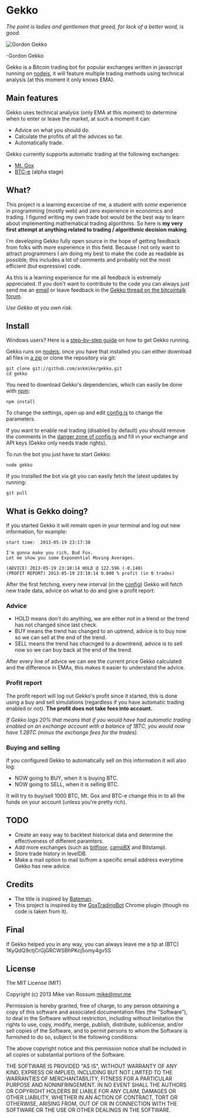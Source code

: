 # Gekko

*The point is ladies and gentlemen that greed, for lack of a better word, is good.*

![Gordon Gekko](http://mikevanrossum.nl/static/gekko.jpg)

-Gordon Gekko

Gekko is a Bitcoin trading bot for popular exchanges written in javascript running on [nodejs](http://nodejs.org), it will feature multiple trading methods using technical analysis (at this moment it only knows EMA).

## Main features

Gekko uses technical analysis (only EMA at this moment) to determine when to enter or leave the market, at such a moment it can:

* Advice on what you should do.
* Calculate the profits of all the advices so far.
* Automatically trade.

Gekko currently supports automatic trading at the following exchanges:
* [Mt. Gox](https://mtgox.com/)
* [BTC-e](https://btc-e.com/) (alpha stage)

## What?

This project is a learning excercise of me, a student with *some* experience in programming (mostly web) and zero experience in economics and trading. I figured writing my own trade bot would be the best way to learn about implementing mathematical trading algorithms. So here is **my very first attempt at anything related to trading / algorithmic decision making**.

I'm developing Gekko fully open source in the hope of getting feedback from folks with more experience in this field. Because I not only want to attract programmers I am doing my best to make the code as readable as possible, this includes a lot of comments and probably not the most efficient (but expressive) code.

As this is a learning experience for me all feedback is extremely appreciated. If you don't want to contribute to the code you can always just send me an [email](mailto:mike@mvr.me) or leave feedback in the [Gekko thread on the bitcointalk forum](https://bitcointalk.org/index.php?topic=209149.0).

*Use Gekko at you own risk.*

## Install

Windows users? Here is a [step-by-step guide](https://github.com/askmike/gekko/blob/master/docs/installing_gekko_on_windows.md) on how to get Gekko running.

Gekko runs on [nodejs](http://nodejs.org/), once you have that installed you can either download all files in [a zip](https://github.com/askmike/gekko/archive/master.zip) or clone the repository via git:

    git clone git://github.com/askmike/gekko.git
    cd gekko

You need to download Gekko's dependencies, which can easily be done with [npm](http://npmjs.org):

    npm install

To change the settings, open up and edit [config.js](https://github.com/askmike/gekko/blob/master/config.js) to change the parameters.

If you want to enable real trading (disabled by default) you should remove the comments in the [danger zone of config.js](https://github.com/askmike/gekko/blob/master/config.js#L33-L55) and fill in your exchange and API keys (Gekko only needs trade rights).

To run the bot you just have to start Gekko:

    node gekko

If you installed the bot via git you can easily fetch the latest updates by running:

    git pull

## What is Gekko doing?

If you started Gekko it will remain open in your terminal and log out new information, for example:

    start time:  2013-05-19 23:17:38

    I'm gonna make you rich, Bud Fox.
    Let me show you some Exponential Moving Averages.

    (ADVICE) 2013-05-19 23:18:14 HOLD @ 122.596 (-0.140)
    (PROFIT REPORT) 2013-05-19 23:18:14 0.000 % profit (in 0 trades)

After the first fetching, every new interval (in the [config](https://github.com/askmike/gekko/blob/master/config.js#L17)) Gekko will fetch new trade data, advice on what to do and give a profit report:

### Advice

* HOLD means don't do anything, we are either not in a trend or the trend has not changed since last check.
* BUY means the trend has changed to an uptrend, advice is to buy now so we can sell at the end of the trend.
* SELL means the trend has chacnged to a downtrend, advice is to sell now so we can buy back at the end of the trend.

After every line of advice we can see the current price Gekko calculated and the difference in EMAs, this makes it easier to understand the advice.

### Profit report

The profit report will log out Gekko's profit since it started, this is done using a buy and sell simulations (regardless if you have automatic trading enabled or not). **The profit does not take fees into account.**

*If Gekko logs 20% that means that if you would have had automatic trading enabled on an exchange account with a balance of 1BTC, you would now have 1.2BTC (minus the exchange fees for the trades).*

### Buying and selling

If you configured Gekko to automatically sell on this information it will also log:

* NOW going to BUY, when it is buying BTC.
* NOW going to SELL, when it is selling BTC.

It will try to buy/sell 1000 BTC, Mt. Gox and BTC-e change this in to all the funds on your account (unless you're pretty rich).

## TODO

* Create an easy way to backtest historical data and determine the effectiveness of different paramters.
* Add more exchanges (such as [bitfloor](https://npmjs.org/package/bitfloor), [campBX](https://npmjs.org/package/campbx) and Bitstamp).
* Store trade history in levelDB.
* Make a mail option to mail to/from a specific email address everytime Gekko has new advice.

## Credits

* The title is inspired by [Bateman](https://github.com/fearofcode/bateman).
* This project is inspired by the [GoxTradingBot](https://github.com/virtimus/GoxTradingBot/) Chrome plugin (though no code is taken from it).

## Final

If Gekko helped you in any way, you can always leave me a tip at (BTC) 1KyQdQ9ctjCrGjGRCWSBhPKcj5omy4gv5S

## License

The MIT License (MIT)

Copyright (c) 2013 Mike van Rossum <mike@mvr.me>

Permission is hereby granted, free of charge, to any person obtaining a copy
of this software and associated documentation files (the "Software"), to deal
in the Software without restriction, including without limitation the rights
to use, copy, modify, merge, publish, distribute, sublicense, and/or sell
copies of the Software, and to permit persons to whom the Software is
furnished to do so, subject to the following conditions:

The above copyright notice and this permission notice shall be included in
all copies or substantial portions of the Software.

THE SOFTWARE IS PROVIDED "AS IS", WITHOUT WARRANTY OF ANY KIND, EXPRESS OR
IMPLIED, INCLUDING BUT NOT LIMITED TO THE WARRANTIES OF MERCHANTABILITY,
FITNESS FOR A PARTICULAR PURPOSE AND NONINFRINGEMENT. IN NO EVENT SHALL THE
AUTHORS OR COPYRIGHT HOLDERS BE LIABLE FOR ANY CLAIM, DAMAGES OR OTHER
LIABILITY, WHETHER IN AN ACTION OF CONTRACT, TORT OR OTHERWISE, ARISING FROM,
OUT OF OR IN CONNECTION WITH THE SOFTWARE OR THE USE OR OTHER DEALINGS IN
THE SOFTWARE.